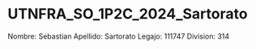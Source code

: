 # UTNFRA_SO_1P2C_2024_Sartorato

Nombre: Sebastian 
Apellido: Sartorato 
Legajo: 111747 
Division: 314 
